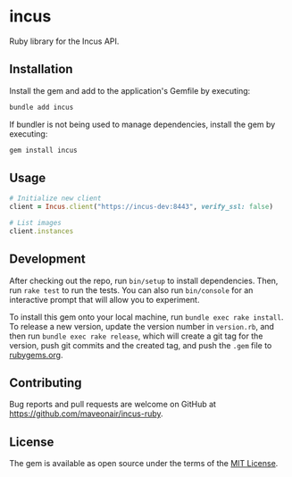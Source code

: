 # incus

Ruby library for the Incus API.

## Installation

Install the gem and add to the application's Gemfile by executing:

```bash
bundle add incus
```

If bundler is not being used to manage dependencies, install the gem by executing:

```bash
gem install incus
```

## Usage

```ruby
# Initialize new client
client = Incus.client("https://incus-dev:8443", verify_ssl: false)

# List images
client.instances
```

## Development

After checking out the repo, run `bin/setup` to install dependencies. Then, run `rake test` to run the tests. You can also run `bin/console` for an interactive prompt that will allow you to experiment.

To install this gem onto your local machine, run `bundle exec rake install`. To release a new version, update the version number in `version.rb`, and then run `bundle exec rake release`, which will create a git tag for the version, push git commits and the created tag, and push the `.gem` file to [rubygems.org](https://rubygems.org).

## Contributing

Bug reports and pull requests are welcome on GitHub at https://github.com/maveonair/incus-ruby.

## License

The gem is available as open source under the terms of the [MIT License](https://opensource.org/licenses/MIT).
